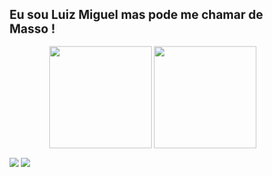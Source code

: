 ## Eu sou Luiz Miguel mas pode me chamar de Masso !

<div align="center">
<img height="180em" src="https://github-readme-stats.vercel.app/api?username=Masso13&show_icons=true&theme=midnight-purple">
<img height="180em" src="https://github-readme-stats.vercel.app/api/top-langs/?username=Masso13&layout=compact&langs_count=7&theme=midnight-purple"/>
</div>

<a href="https://www.youtube.com/channel/UC_-uuuZbY0AAt9CViNzvc-Q" target="_blank"><img src="https://img.shields.io/badge/YouTube-FF0000?style=for-the-badge&logo=youtube&logoColor=white" target="_blank"></a>
<a href="https://www.instagram.com/luizmiguelrosa_mg" target="_blank"><img src="https://img.shields.io/badge/Instagram-E4405F?style=for-the-badge&logo=instagram&logoColor=white" target="_blank"></a>
